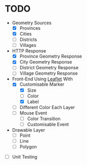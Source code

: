 # TODO

- Geometry Sources
  - [x] Provinces
  - [x] Cities
  - [ ] Districts
  - [ ] Villages

- HTTP Response
  - [x] Province Geometry Response
  - [x] City Geometry Response
  - [ ] District Geometry Response
  - [ ] Village Geometry Response

- Front-End Using [Leaflet](https://leafletjs.com/) With
  - [x] Customisable Marker
    - [x] Size
    - [ ] Color
    - [x] Label
  - [ ] Different Color Each Layer
  - [ ] Mouse Event
    - [ ] Color Transition
    - [ ] Customisable Event

- Drawable Layer
  - [ ] Point
  - [ ] Line
  - [ ] Polygon

- [ ] Unit Testing